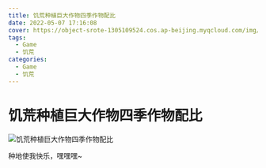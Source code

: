 ```yaml
---
title: 饥荒种植巨大作物四季作物配比
date: 2022-05-07 17:16:08
cover: https://object-srote-1305109524.cos.ap-beijing.myqcloud.com/img/v2-4e49c42888f67e228bd69dd879b4c69b_720w.jpg
tags: 
  - Game
  - 饥荒
categories:
  - Game
  - 饥荒
---
```

# 饥荒种植巨大作物四季作物配比

![饥荒种植巨大作物四季作物配比](https://object-srote-1305109524.cos.ap-beijing.myqcloud.com/img/饥荒种植巨大作物四季作物配比.webp)

种地使我快乐，嘿嘿嘿~